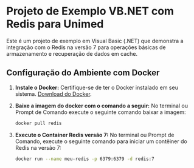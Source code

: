 # Projeto de Exemplo VB.NET com Redis para Unimed

Este é um projeto de exemplo em Visual Basic (.NET) que demonstra a integração com o Redis na versão 7 para operações básicas 
de armazenamento e recuperação de dados em cache.

## Configuração do Ambiente com Docker

1. **Instale o Docker:**
   Certifique-se de ter o Docker instalado em seu sistema. [Download do Docker](https://www.docker.com/get-started).

2. **Baixe a imagem do docker com o comando a seguir:**
    No terminal ou Prompt de Comando execute o seguinte comando baixar a imagem:
    ```bash
    docker pull redis 

2. **Execute o Container Redis versão 7:**
   No terminal ou Prompt de Comando, execute o seguinte comando para iniciar um contêiner do Redis na versão 7:
   ```bash
   docker run --name meu-redis -p 6379:6379 -d redis:7
